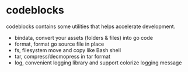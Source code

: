 # codeblocks
codeblocks contains some utilities that helps accelerate development.

- bindata, convert your assets (folders & files) into go code
- format, format go source file in place
- fs, filesystem move and copy like Bash shell
- tar, compress/decmopress in tar format
- log, convenient logging library and support colorize logging message
